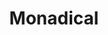 ---
codehost: https://github.com/https://github.com/Monadical-SAS
facebook: https://facebook.com/monadical
linkedin: https://linkedin.com/company/monadical
logohandle: monadical
sort: monadical
title: Monadical
twitter: https://x.com/MonadicalSAS
website: https://monadical.com/
---